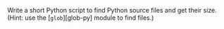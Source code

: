 Write a short Python script to find Python source files and get their size.
(Hint: use the [`glob`][glob-py] module to find files.)
